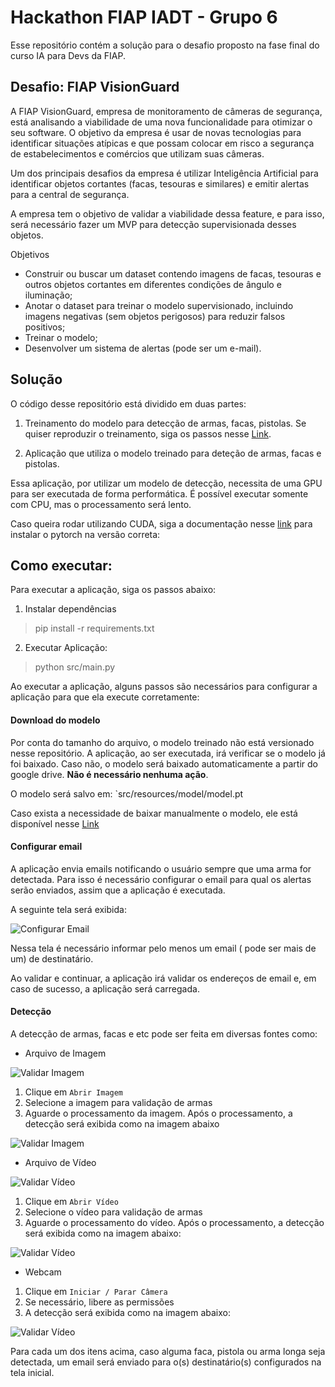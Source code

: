 # Hackathon FIAP IADT - Grupo 6

Esse repositório contém a solução para o desafio proposto na fase final do curso IA para Devs da FIAP.

## Desafio: FIAP VisionGuard

A FIAP VisionGuard, empresa de monitoramento de câmeras de segurança, está analisando a viabilidade de uma nova funcionalidade para otimizar o seu software.
O objetivo da empresa é usar de novas tecnologias para identificar situações atípicas e que possam colocar em risco a segurança de estabelecimentos e comércios que utilizam suas câmeras.

Um dos principais desafios da empresa é utilizar Inteligência Artificial para identificar objetos cortantes (facas, tesouras e similares) e emitir alertas para a central de segurança.

A empresa tem o objetivo de validar a viabilidade dessa feature, e para isso, será necessário fazer um MVP para detecção supervisionada desses objetos.

Objetivos
 * Construir ou buscar um dataset contendo imagens de facas, tesouras e outros objetos cortantes em diferentes condições de ângulo e iluminação;
 * Anotar o dataset para treinar o modelo supervisionado, incluindo imagens negativas (sem objetos perigosos) para reduzir falsos positivos;
 * Treinar o modelo;
 * Desenvolver um sistema de alertas (pode ser um e-mail).


## Solução

O código desse repositório está dividido em duas partes:

1. Treinamento do modelo para detecção de armas, facas, pistolas. Se quiser reproduzir o treinamento, siga os passos nesse [Link](model_training/README.md).

2. Aplicação que utiliza o modelo treinado para deteção de armas, facas e pistolas.


Essa aplicação, por utilizar um modelo de detecção, necessita de uma GPU para ser executada de forma performática. É possível executar somente com CPU, mas o processamento será lento.

Caso queira rodar utilizando CUDA, siga a documentação nesse [link](https://pytorch.org/get-started/locally/) para instalar o pytorch na versão correta: 


## Como executar:

Para executar a aplicação, siga os passos abaixo:

1. Instalar dependências

> pip install -r requirements.txt


2. Executar Aplicação:

> python src/main.py


Ao executar a aplicação, alguns passos são necessários para configurar a aplicação para que ela execute corretamente:

#### Download do modelo

Por conta do tamanho do arquivo, o modelo treinado não está versionado nesse repositório. A aplicação, ao ser executada, irá verificar se o modelo já foi baixado. Caso não, o modelo será baixado automaticamente a partir do google drive. **Não é necessário nenhuma ação**. 

O modelo será salvo em: `src/resources/model/model.pt

Caso exista a necessidade de baixar manualmente o modelo, ele está disponível nesse [Link](https://drive.google.com/uc?id=1-eiFluZMyC33URgVPVAJSlB1_sWaUQVD) 


#### Configurar email

A aplicação envia emails notificando o usuário sempre que uma arma for detectada. Para isso é necessário configurar o email para qual os alertas serão enviados, assim que a aplicação é executada.

A seguinte tela será exibida:

![Configurar Email](./img/home.png)

Nessa tela é necessário informar pelo menos um email ( pode ser mais de um) de destinatário.

Ao validar e continuar, a aplicação irá validar os endereços de email e, em caso de sucesso, a aplicação será carregada.

#### Detecção

A detecção de armas, facas e etc pode ser feita em diversas fontes como:

- Arquivo de Imagem

![Validar Imagem](./img/select_image.png)

1. Clique em `Abrir Imagem`
2. Selecione a imagem para validação de armas
3. Aguarde o processamento da imagem. Após o processamento, a detecção será exibida como na imagem abaixo

![Validar Imagem](./img/selected_image.png)

- Arquivo de Vídeo

![Validar Vídeo](./img/select_video.png)

1. Clique em `Abrir Vídeo`
2. Selecione o vídeo para validação de armas
3. Aguarde o processamento do vídeo. Após o processamento, a detecção será exibida como na imagem abaixo:

![Validar Vídeo](./img/selected_video.png)

- Webcam

1. Clique em `Iniciar / Parar Câmera`
2. Se necessário, libere as permissões
3. A detecção será exibida como na imagem abaixo:

![Validar Vídeo](./img/selected_camera.png)


Para cada um dos itens acima, caso alguma faca, pistola ou arma longa seja detectada, um email será enviado para o(s) destinatário(s) configurados na tela inicial.